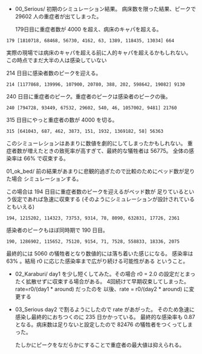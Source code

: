 - 00_Serious/
  初期のシミュレーション結果。
  病床数を限った結果、ピークで 29602 人の重症者が出てしまった。

  179日目に重症者数が 4000 を超え、病床のキャパを超える。
```
179 [1810718, 68468, 56730, 4162, 63, 1389, 118435, 13034] 664
```
  実際の現場では病床のキャパを超える前に人的キャパを超えるかもしれない。
  この時点でまだ大半の人は感染していない

  214 日目に感染者数のピークを迎える。 
```
214 [1177868, 139996, 107900, 20780, 388, 202, 598642, 19082] 9130
```
  240 日目に重症者のピーク。重症者のピークは感染者のピークの後。
```
240 [794728, 93449, 67532, 29602, 540, 46, 1057002, 9481] 21760
```

  315 日目にやっと重症者の数が 4000 を切る。
```
315 [641043, 687, 462, 3873, 151, 1932, 1369182, 58] 56363
```

  このシミューレションはあまりに数値を劇的にしてしまったかもしれない。
  重症者数が増えたときの致死率が高すぎて、最終的な犠牲者は 56775。
  全体の感染率は 66% で収束する。

01_ok_bed/
  前の結果があまりに悲観的過ぎたので比較のためにベッド数が足りた場合
  シミュレーションする。

  この場合は 194 日目に重症者数のピークを迎えるがベッド数が
  足りているという仮定であれば急速に収束する
  (そのようにシミュレーションが設計されているともいえる)
```
194, 1215202, 114323, 73753, 9314, 78, 8090, 632831, 17726, 2361
```

  感染者のピークもほぼ同時期で 190 日目。
```
190, 1286902, 115652, 75120, 9154, 71, 7528, 558833, 18336, 2075
```

  最終的には 5060 の犠牲者となり数値的には落ち着いた感じになる。
  感染率は 63% 。結局 r0 に応じた感染率まで広がり続ける可能性がある
  ということ。
  
- 02_Karaburi/
  day1 を少し短くしてみた。その場合
  r0 = 2.0 の設定だとまったく拡散せずに収束する場合がある。
  4回続けて早期収束してしまった。
  rate=r0/(day1 * around) だったのを
  以後、rate = r0/(day2 * around) に変更する

- 03_Serious
  day2 で割るようにしたので rate があがった。
  そのため急速に感染し最終的におちつくのに 235 日かかっている。
  最終的な感染率も 0.87 となる。病床数は足りないと設定したので
  82476 の犠牲者をつくってしまった。

  たしかにピークをなだらかにすることで重症者の最大値は抑えられる。
